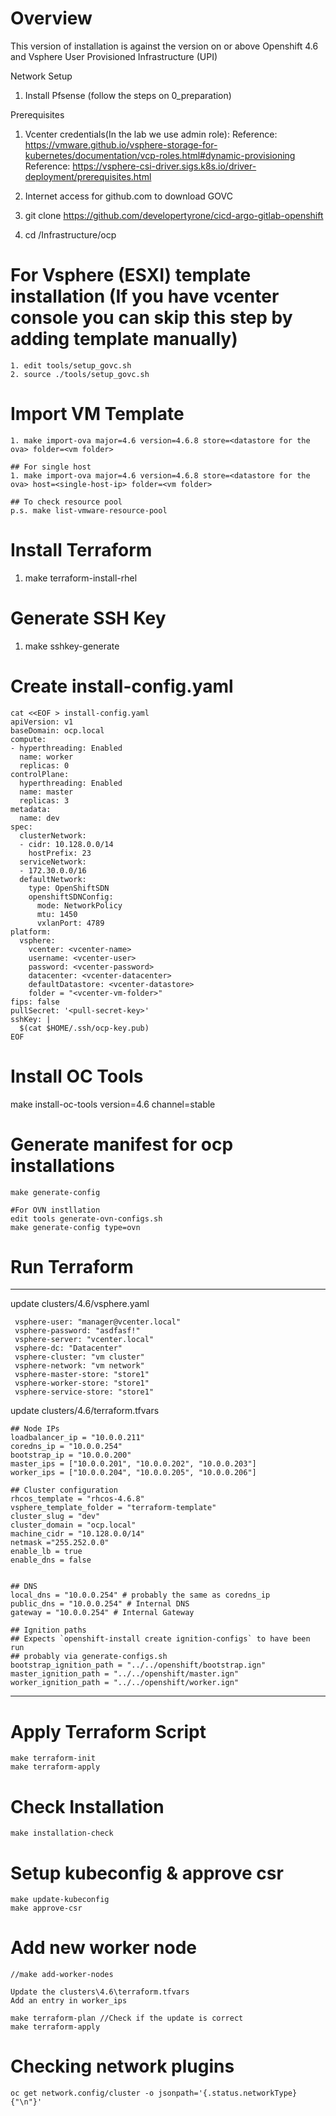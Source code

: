 # Overview
This version of installation is against the version on or above Openshift 4.6 and Vsphere User Provisioned Infrastructure (UPI)

Network Setup
1. Install Pfsense (follow the steps on 0_preparation)

Prerequisites
1. Vcenter credentials(In the lab we use admin role):
   Reference: https://vmware.github.io/vsphere-storage-for-kubernetes/documentation/vcp-roles.html#dynamic-provisioning
   Reference: https://vsphere-csi-driver.sigs.k8s.io/driver-deployment/prerequisites.html

2. Internet access for github.com to download GOVC

3. git clone https://github.com/developertyrone/cicd-argo-gitlab-openshift

4. cd /Infrastructure/ocp


# For Vsphere (ESXI) template installation (If you have vcenter console you can skip this step by adding template manually)
```
1. edit tools/setup_govc.sh
2. source ./tools/setup_govc.sh
```

# Import VM Template
```
1. make import-ova major=4.6 version=4.6.8 store=<datastore for the ova> folder=<vm folder>

## For single host
1. make import-ova major=4.6 version=4.6.8 store=<datastore for the ova> host=<single-host-ip> folder=<vm folder>

## To check resource pool
p.s. make list-vmware-resource-pool
```

# Install Terraform
1. make terraform-install-rhel

# Generate SSH Key
1. make sshkey-generate

# Create install-config.yaml
```
cat <<EOF > install-config.yaml
apiVersion: v1
baseDomain: ocp.local
compute:
- hyperthreading: Enabled
  name: worker
  replicas: 0
controlPlane:
  hyperthreading: Enabled
  name: master
  replicas: 3
metadata:
  name: dev
spec:
  clusterNetwork:
  - cidr: 10.128.0.0/14
    hostPrefix: 23
  serviceNetwork:
  - 172.30.0.0/16
  defaultNetwork:
    type: OpenShiftSDN
    openshiftSDNConfig:
      mode: NetworkPolicy
      mtu: 1450
      vxlanPort: 4789
platform:
  vsphere:
    vcenter: <vcenter-name>
    username: <vcenter-user>
    password: <vcenter-password>
    datacenter: <vcenter-datacenter>
    defaultDatastore: <vcenter-datastore>
    folder = "<vcenter-vm-folder>"
fips: false 
pullSecret: '<pull-secret-key>'
sshKey: |
  $(cat $HOME/.ssh/ocp-key.pub)
EOF
```

# Install OC Tools
make install-oc-tools version=4.6 channel=stable

# Generate manifest for ocp installations
```
make generate-config

#For OVN instllation
edit tools generate-ovn-configs.sh
make generate-config type=ovn
```


# Run Terraform
----
update clusters/4.6/vsphere.yaml
```
 vsphere-user: "manager@vcenter.local"
 vsphere-password: "asdfasf!"
 vsphere-server: "vcenter.local"
 vsphere-dc: "Datacenter"
 vsphere-cluster: "vm cluster"
 vsphere-network: "vm network"
 vsphere-master-store: "store1"
 vsphere-worker-store: "store1"
 vsphere-service-store: "store1"
```
update clusters/4.6/terraform.tfvars 
```
## Node IPs
loadbalancer_ip = "10.0.0.211"
coredns_ip = "10.0.0.254"
bootstrap_ip = "10.0.0.200"
master_ips = ["10.0.0.201", "10.0.0.202", "10.0.0.203"]
worker_ips = ["10.0.0.204", "10.0.0.205", "10.0.0.206"]

## Cluster configuration
rhcos_template = "rhcos-4.6.8"
vsphere_template_folder = "terraform-template"
cluster_slug = "dev"
cluster_domain = "ocp.local"
machine_cidr = "10.128.0.0/14"
netmask ="255.252.0.0"
enable_lb = true
enable_dns = false


## DNS
local_dns = "10.0.0.254" # probably the same as coredns_ip
public_dns = "10.0.0.254" # Internal DNS
gateway = "10.0.0.254" # Internal Gateway

## Ignition paths
## Expects `openshift-install create ignition-configs` to have been run
## probably via generate-configs.sh
bootstrap_ignition_path = "../../openshift/bootstrap.ign"
master_ignition_path = "../../openshift/master.ign"
worker_ignition_path = "../../openshift/worker.ign"
```
----
# Apply Terraform Script
```
make terraform-init
make terraform-apply
```
# Check Installation
```
make installation-check
```
# Setup kubeconfig & approve csr
```
make update-kubeconfig
make approve-csr
```
# Add new worker node
```
//make add-worker-nodes

Update the clusters\4.6\terraform.tfvars
Add an entry in worker_ips

make terraform-plan //Check if the update is correct
make terraform-apply
```

# Checking network plugins
```
oc get network.config/cluster -o jsonpath='{.status.networkType}{"\n"}'
```
